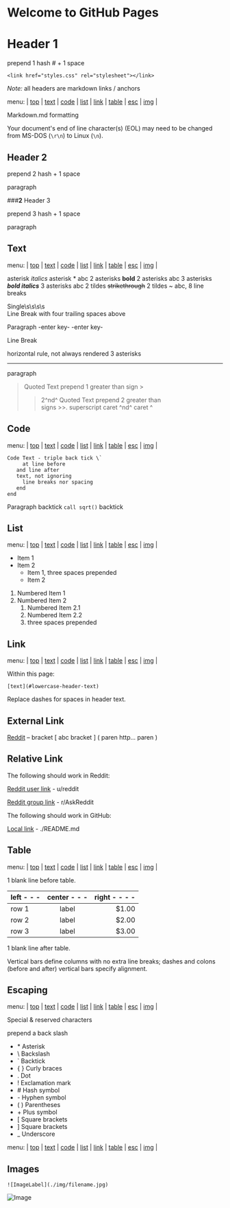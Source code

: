 # Welcome to GitHub Pages

[  this is a comment. all on one line. it takes up vertical space. it is not displayed ]::
<link href="styles.css" rel="stylesheet"></link>

# Header 1

prepend 1 hash \# + 1 space

`<link href="styles.css" rel="stylesheet"></link>`

*Note:* all headers are markdown links / anchors

menu: | [top](#header-1) | [text](#text) | [code](#code) | [list](#list) | [link](#link) | [table](#table) | [esc](#escaping) | [img](#images) |

  Markdown.md formatting

  Your document's end of line character(s) (EOL) may need to be changed from MS-DOS (`\r\n`) to Linux (`\n`).
	
## Header 2

  prepend 2 hash + 1 space

  paragraph

###****2**** Header 3

  prepend 3 hash + 1 space

  paragraph

## Text

menu: | [top](#header-1) | [text](#text) | [code](#code) | [list](#list) | [link](#link) | [table](#table) | [esc](#escaping) | [img](#images) |

asterisk *italics* asterisk \*
 abc
2 asterisks **bold** 2 asterisks
 abc
3 asterisks ***bold italics*** 3 asterisks
 abc
2 tildes ~~strikethrough~~ 2 tildes \~
 abc, 8 line breaks

Single\s\s\s\s    
Line Break with four trailing spaces above

Paragraph -enter key- -enter key-

Line Break

horizontal rule, not always rendered 3 asterisks
***

paragraph

> Quoted Text prepend 1 greater than sign \>
>> 2^nd^ Quoted Text prepend 2 greater than  
signs \>\>. superscript caret ^nd^ caret \^

## Code

menu: | [top](#header-1) | [text](#text) | [code](#code) | [list](#list) | [link](#link) | [table](#table) | [esc](#escaping) | [img](#images) |

```
Code Text - triple back tick \`
     at line before
   and line after
   text, not ignoring
     line breaks nor spacing
   end
end
```
Paragraph backtick `call sqrt()` backtick

## List
menu: | [top](#header-1) | [text](#text) | [code](#code) | [list](#list) | [link](#link) | [table](#table) | [esc](#escaping) | [img](#images) |


* Item 1
* Item 2
   + Item 1, three spaces prepended
   + Item 2

1. Numbered Item 1
2. Numbered Item 2
   1. Numbered Item 2.1
   2. Numbered Item 2.2
   3. three spaces prepended

## Link

menu: | [top](#header-1) | [text](#text) | [code](#code) | [list](#list) | [link](#link) | [table](#table) | [esc](#escaping) | [img](#images) |

Within this page:

`[text](#lowercase-header-text)`

Replace dashes for spaces in header text.

## External Link

[Reddit](http://reddit.com) – bracket \[ abc bracket \] \( paren http... paren \)

## Relative Link

The following should work in Reddit:

[Reddit user link](u/reddit) - u/reddit

[Reddit group link](r/AskReddit) - r/AskReddit

The following should work in GitHub:

[Local link](./README.md) - ./README.md

## Table

menu: | [top](#header-1) | [text](#text) | [code](#code) | [list](#list) | [link](#link) | [table](#table) | [esc](#escaping) | [img](#images) |

1 blank line before table.

 | left - - - | center - - - | right - - - - | 
 | ------ |:--------:| -------:| 
 | row 1  | label    |   $1.00 | 
 | row 2  | label    |   $2.00 | 
 | row 3  | label    |   $3.00 |

1 blank line after table.

Vertical bars define columns with
no extra line breaks;
dashes and colons (before and after)
vertical bars specify alignment.

## Escaping

menu: | [top](#header-1) | [text](#text) | [code](#code) | [list](#list) | [link](#link) | [table](#table) | [esc](#escaping) | [img](#images) |

Special & reserved characters

prepend a back slash

- \* Asterisk
- \\ Backslash
- \` Backtick
- \{ \}  Curly braces
- \. Dot
- \! Exclamation mark
- \# Hash symbol
- \- Hyphen symbol
- \( \)  Parentheses
- \+ Plus symbol
- \[ Square brackets
- \] Square brackets
- \_ Underscore

menu: | [top](#header-1) | [text](#text) | [code](#code) | [list](#list) | [link](#link) | [table](#table) | [esc](#escaping) | [img](#images) |

## Images

`![ImageLabel](./img/filename.jpg)`

![Image](./img/img-stick-figures-474x498.jpg)
